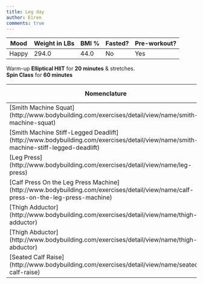 ```yaml
---
title: Leg day
author: Eiren
comments: true
---
```


<table class="u-full-width">
  <thead>
  <tr>
  <th>Mood</th>
  <th>Weight in LBs</th>
  <th>BMI %</th>
  <th>Fasted?</th>
  <th>Pre-workout?</th>
  </tr>
  <thead>
  <tbody>
  <tr>
  <td>Happy</td>
  <td>294.0</td>
  <td>44.0</td>
  <td>No</td>
  <td>Yes</td>
  </tr>
  </tbody>
</table>

Warm-up **Elliptical HIIT** for **20 minutes** & stretches.<br>
**Spin Class** for **60 minutes**<br>

<table class="u-full-width">
  <thead>
  <tr>
  <th>Nomenclature</th>
  <th>Weight in LBs</th>
  <th>Sets</th>
  <th>Reps</th>
  </tr>
  <thead>
  <tbody>
  <tr>
  <td>[Smith Machine Squat](http://www.bodybuilding.com/exercises/detail/view/name/smith-machine-squat)</td>
  <td>30</td>
  <td>4</td>
  <td>12<td>
  </tr>
  <tr>
  <td>[Smith Machine Stiff-Legged Deadlift](http://www.bodybuilding.com/exercises/detail/view/name/smith-machine-stiff-legged-deadlift)</td>
  <td>45</td>
  <td>4</td>
  <td>12<td>
  </tr>
  <tr>
  <td>[Leg Press](http://www.bodybuilding.com/exercises/detail/view/name/leg-press)</td>
  <td>90</td>
  <td>4</td>
  <td>12<td>
  </tr>
  <tr>
  <td>[Calf Press On the Leg Press Machine](http://www.bodybuilding.com/exercises/detail/view/name/calf-press-on-the-leg-press-machine)</td>
  <td>90</td>
  <td>4</td>
  <td>12<td>
  </tr>
  <tr>
  <td>[Thigh Adductor](http://www.bodybuilding.com/exercises/detail/view/name/thigh-adductor)</td>
  <td>175</td>
  <td>4</td>
  <td>12<td>
  </tr>
  <tr>
  <td>[Thigh Abductor](http://www.bodybuilding.com/exercises/detail/view/name/thigh-abductor)</td>
  <td>130</td>
  <td>4</td>
  <td>12<td>
  </tr>
  <tr>
  <td>[Seated Calf Raise](http://www.bodybuilding.com/exercises/detail/view/name/seated-calf-raise)</td>
  <td>45</td>
  <td>4</td>
  <td>12<td>
  </tr>
  </tbody>
</table>
